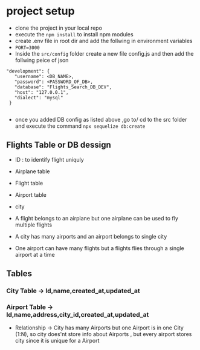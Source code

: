 # project setup
 - clone the project in your local repo
 - execute the `npm install` to install npm modules
 - create .env file in root dir and add the follwing in environment variables
 - `PORT=3000`
 - Inside the  `src/config` folder create a new file config.js and then add the follwing peice of json
 ``````
 "development": {
    "username": <DB_NAME>,
    "password": <PASSWORD_OF_DB>,
    "database": "Flights_Search_DB_DEV",
    "host": "127.0.0.1",
    "dialect": "mysql"
  }


`````` 
 - once you added DB config as listed above ,go to/ cd to the src folder and execute the command `npx sequelize db:create`

 ## Flights Table or DB dessign
 - ID : to identify flight uniquly
 - Airplane table
 - Flight table
 - Airport table 
 - city 

 - A flight belongs to an airplane but one airplane can be used to fly multiple flights
 - A city has many airports and an airport belongs to single city 
 - One airport can have many flights but a flights flies through a single airport at a time


 ## Tables
 ### City Table -> Id,name,created_at,updated_at
 ### Airport Table -> Id,name,address,city_id,created_at,updated_at
  - Relationship -> City has many Airports but one Airport is in one City (1:N),
  so city does'nt store info about Airports , but every airport stores city since it is unique for a Airport 
  
 